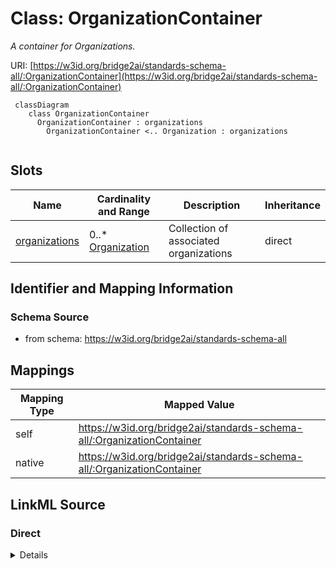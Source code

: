 # Class: OrganizationContainer
_A container for Organizations._




URI: [https://w3id.org/bridge2ai/standards-schema-all/:OrganizationContainer](https://w3id.org/bridge2ai/standards-schema-all/:OrganizationContainer)



```mermaid
 classDiagram
    class OrganizationContainer
      OrganizationContainer : organizations
        OrganizationContainer <.. Organization : organizations
      
```




<!-- no inheritance hierarchy -->


## Slots

| Name | Cardinality and Range | Description | Inheritance |
| ---  | --- | --- | --- |
| [organizations](organizations.md) | 0..* <br/> [Organization](Organization.md) | Collection of associated organizations | direct |









## Identifier and Mapping Information







### Schema Source


* from schema: https://w3id.org/bridge2ai/standards-schema-all





## Mappings

| Mapping Type | Mapped Value |
| ---  | ---  |
| self | https://w3id.org/bridge2ai/standards-schema-all/:OrganizationContainer |
| native | https://w3id.org/bridge2ai/standards-schema-all/:OrganizationContainer |





## LinkML Source

<!-- TODO: investigate https://stackoverflow.com/questions/37606292/how-to-create-tabbed-code-blocks-in-mkdocs-or-sphinx -->

### Direct

<details>
```yaml
name: OrganizationContainer
description: A container for Organizations.
from_schema: https://w3id.org/bridge2ai/standards-schema-all
rank: 1000
slots:
- organizations

```
</details>

### Induced

<details>
```yaml
name: OrganizationContainer
description: A container for Organizations.
from_schema: https://w3id.org/bridge2ai/standards-schema-all
rank: 1000
attributes:
  organizations:
    name: organizations
    description: Collection of associated organizations.
    from_schema: https://w3id.org/bridge2ai/standards-schema-all
    rank: 1000
    multivalued: true
    alias: organizations
    owner: OrganizationContainer
    domain_of:
    - OrganizationContainer
    range: Organization
    inlined: true
    inlined_as_list: true

```
</details>
